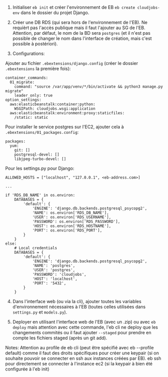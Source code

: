 
1. Initialiser `eb init` et créer l'environnement de EB `eb create cloudjobs-env` dans le dossier du projet Django.

2. Créer une DB RDS (qui sera hors de l'environnement de l'EB). Ne requièrt pas l'accès publique mais il faut l'ajouter au SG de l'EB. Attention, par défaut, le nom de la BD sera `postgres` (et il n'est pas possible de changer le nom dans l'interface de création, mais c'est possible à postériori).

3. Configurations:

Ajouter au fichier `.ebextensions/django.config` (créer le dossier `.ebextensions` la première fois):
````
container_commands:
  01_migrate:
    command: "source /var/app/venv/*/bin/activate && python3 manage.py migrate"
    leader_only: true
option_settings:
  aws:elasticbeanstalk:container:python:
    WSGIPath: cloudjobs.wsgi:application
  aws:elasticbeanstalk:environment:proxy:staticfiles:
    /static: static
````

Pour installer le service postgres sur l'EC2, ajouter cela à `.ebextensions/01_packages.config`:
````
packages:
  yum:
    git: []
    postgresql-devel: []
    libjpeg-turbo-devel: []
````

Pour les settings.py pour Django:
````
ALLOWED_HOSTS = ["localhost", "127.0.0.1", <eb-address.com>]

...

if 'RDS_DB_NAME' in os.environ:
    DATABASES = {
        'default': {
            'ENGINE': 'django.db.backends.postgresql_psycopg2',
            'NAME': os.environ['RDS_DB_NAME'],
            'USER': os.environ['RDS_USERNAME'],
            'PASSWORD': os.environ['RDS_PASSWORD'],
            'HOST': os.environ['RDS_HOSTNAME'],
            'PORT': os.environ['RDS_PORT'],
        }
    }
else:
    # Local credentials
    DATABASES = {
        'default': {
            'ENGINE': 'django.db.backends.postgresql_psycopg2',
            'NAME': 'postgres',
            'USER': 'postgres',
            'PASSWORD': 'cloudjobs',
            'HOST': 'localhost',
            'PORT': '5432',
        }
    }
````

4. Dans l'interface web (ou via la cli), ajouter toutes les variables d'environnement nécessaires à l'EB (toutes celles utilisées dans `settings.py` et `models.py`).

5. Deployer en utilisant l'interface web de l'EB (avec un .zip) ou avec `eb deploy` mais attention avec cette commande, l'eb cli ne deploy que les changements commités ou il faut ajouter `--staged` pour prendre en compte les fichiers staged (après un git add).


Notes:
Attention au profile de eb cli (peut être spécifié avec eb --profile default) comme il faut des droits spécifiques pour créer une keypair (si on souhaite pouvoir se connecter en ssh aux instances créées par EB).
eb ssh pour directement se connecter à l'instance ec2 (si la keypair à bien été configurée à l'eb init)
